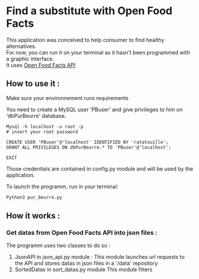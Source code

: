 # Find a substitute with Open Food Facts

This application was conceived to help consumer to find healthy alternatives.
<br/>For now, you can run it on your terminal as it hasn't been programmed with a graphic interface.
<br/>It uses [Open Food Facts API](https://world.openfoodfacts.org])

## How to use it :

Make sure your environnement runs requirements

You need to create a MySQL user 'PBuser' and give privileges to him on 'dbPurBeurre' database.
```mysql
Mysql -h localhost -u root -p
# insert your root password

CREATE USER 'PBuser'@'localhost' IDENTIFIED BY 'ratatouille';
GRANT ALL PRIVILEGES ON dbPurBeurre.* TO 'PBuser'@'localhost';

EXIT
```
Those credentials are contained in config.py module and will be used by the application.

To launch the programm, run in your terminal:
```bash
Python3 pur_beurre.py
```

## How it works :

### Get datas from Open Food Facts API into json files :

The programm uses two classes to do so :
1. JsonAPI in json_api.py module :
This module launches url requests to the API and stores datas in json files in a '/data' repository  
2. SortedDatas in sort_datas.py module
This module filters
